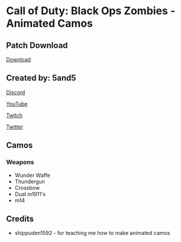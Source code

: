 # Call of Duty: Black Ops Zombies - Animated Camos

## Patch Download

[Download](https://www.mediafire.com/file/2w0j9hv31eok5z4/BO1-Animated_Camos.zip/file)

## Created by: 5and5

[Discord](https://discord.gg/Z44Vnjd)

[YouTube](https://www.youtube.com/user/Zomb0s4life)

[Twitch](https://twitch.tv/5and5)

[Twitter](https://twitter.com/5and55)

## Camos

### Weapons

- Wunder Waffe
- Thundergun
- Crossbow
- Dual m1911's
- m14

## Credits

- shippuden1592 - for teaching me how to make animated camos
